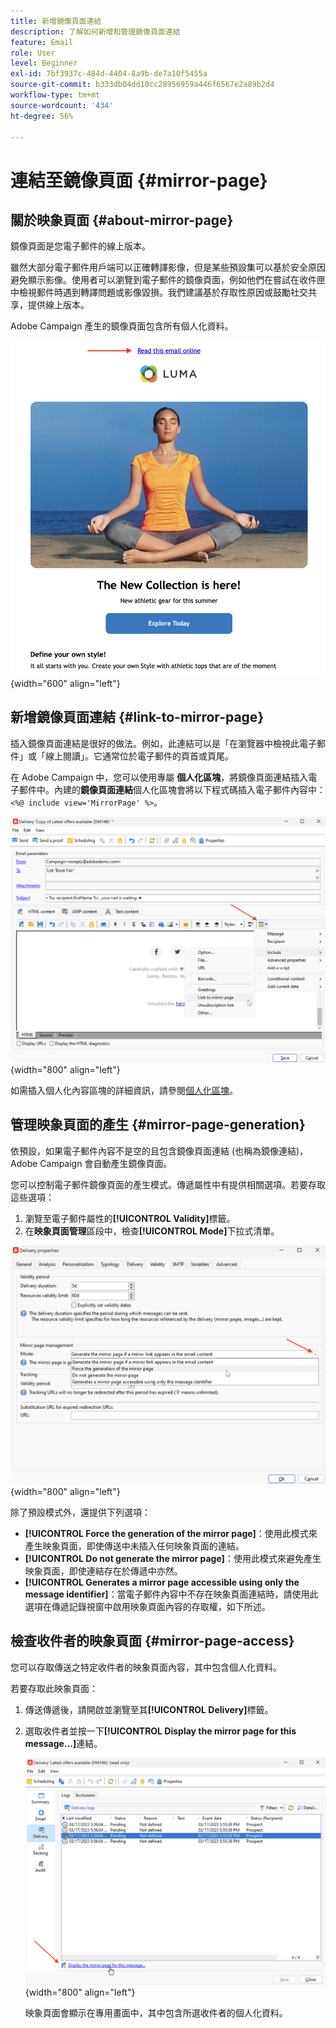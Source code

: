 ```yaml
---
title: 新增鏡像頁面連結
description: 了解如何新增和管理鏡像頁面連結
feature: Email
role: User
level: Beginner
exl-id: 7bf3937c-484d-4404-8a9b-de7a10f5455a
source-git-commit: b333db04dd10cc28956959a446f6567e2a89b2d4
workflow-type: tm+mt
source-wordcount: '434'
ht-degree: 56%

---
```


# 連結至鏡像頁面 {#mirror-page}

## 關於映象頁面 {#about-mirror-page}

鏡像頁面是您電子郵件的線上版本。

雖然大部分電子郵件用戶端可以正確轉譯影像，但是某些預設集可以基於安全原因避免顯示影像。使用者可以瀏覽到電子郵件的鏡像頁面，例如他們在嘗試在收件匣中檢視郵件時遇到轉譯問題或影像毀損。我們建議基於存取性原因或鼓勵社交共享，提供線上版本。

Adobe Campaign 產生的鏡像頁面包含所有個人化資料。

![鏡像連結範例](assets/mirror-page-link.png){width="600" align="left"}

## 新增鏡像頁面連結 {#link-to-mirror-page}

插入鏡像頁面連結是很好的做法。例如，此連結可以是「在瀏覽器中檢視此電子郵件」或「線上閱讀」。它通常位於電子郵件的頁首或頁尾。

在 Adobe Campaign 中，您可以使用專屬 **個人化區塊**，將鏡像頁面連結插入電子郵件中。內建的&#x200B;**鏡像頁面連結**&#x200B;個人化區塊會將以下程式碼插入電子郵件內容中：`<%@ include view='MirrorPage' %>`。

![](assets/mirror-page-insert.png){width="800" align="left"}


如需插入個人化內容區塊的詳細資訊，請參閱[個人化區塊](personalization-blocks.md)。

## 管理映象頁面的產生 {#mirror-page-generation}

依預設，如果電子郵件內容不是空的且包含鏡像頁面連結 (也稱為鏡像連結)，Adobe Campaign 會自動產生鏡像頁面。

您可以控制電子郵件鏡像頁面的產生模式。傳遞屬性中有提供相關選項。若要存取這些選項：

1. 瀏覽至電子郵件屬性的&#x200B;**[!UICONTROL Validity]**&#x200B;標籤。
1. 在&#x200B;**映象頁面管理**&#x200B;區段中，檢查&#x200B;**[!UICONTROL Mode]**&#x200B;下拉式清單。

![](assets/mirror-page-generation.png){width="800" align="left"}

除了預設模式外，還提供下列選項：

* **[!UICONTROL Force the generation of the mirror page]**：使用此模式來產生映象頁面，即使傳送中未插入任何映象頁面的連結。
* **[!UICONTROL Do not generate the mirror page]**：使用此模式來避免產生映象頁面，即使連結存在於傳遞中亦然。
* **[!UICONTROL Generates a mirror page accessible using only the message identifier]**：當電子郵件內容中不存在映象頁面連結時，請使用此選項在傳遞記錄視窗中啟用映象頁面內容的存取權，如下所述。

## 檢查收件者的映象頁面 {#mirror-page-access}

您可以存取傳送之特定收件者的映象頁面內容，其中包含個人化資料。

若要存取此映象頁面：

1. 傳送傳遞後，請開啟並瀏覽至其&#x200B;**[!UICONTROL Delivery]**&#x200B;標籤。

1. 選取收件者並按一下&#x200B;**[!UICONTROL Display the mirror page for this message...]**&#x200B;連結。

   ![](assets/mirror-page-display.png){width="800" align="left"}

   映象頁面會顯示在專用畫面中，其中包含所選收件者的個人化資料。
